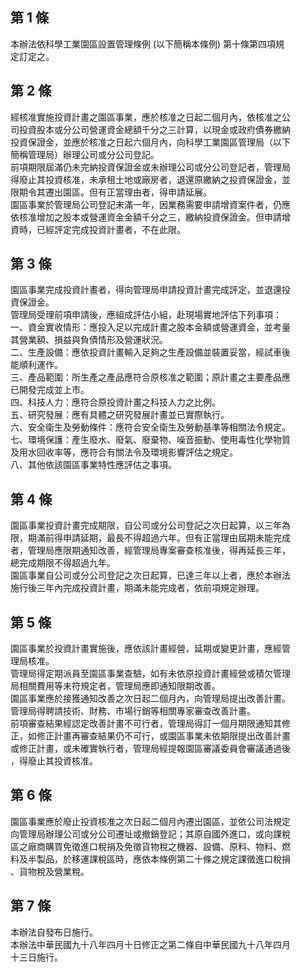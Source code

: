 第 1 條
-------
本辦法依科學工業園區設置管理條例 (以下簡稱本條例) 第十條第四項規  
定訂定之。

第 2 條
-------
經核准實施投資計畫之園區事業，應於核准之日起二個月內，依核准之公  
司投資股本或分公司營運資金總額千分之三計算，以現金或政府債券繳納  
投資保證金，並應於核准之日起六個月內，向科學工業園區管理局（以下  
簡稱管理局）辦理公司或分公司登記。  
前項期限屆滿仍未完納投資保證金或未辦理公司或分公司登記者，管理局  
得廢止其投資核准，未承租土地或廠房者，退還原繳納之投資保證金，並  
限期令其遷出園區。但有正當理由者，得申請延展。  
園區事業於管理局公司登記未滿一年，因業務需要申請增資案件者，仍應  
依核准增加之股本或營運資金金額千分之三，繳納投資保證金。但申請增  
資時，已經評定完成投資計畫者，不在此限。

第 3 條
-------
園區事業完成投資計畫者，得向管理局申請投資計畫完成評定，並退還投  
資保證金。  
管理局受理前項申請後，應組成評估小組，赴現場實地評估下列事項：  
一、資金實收情形：應投入足以完成計畫之股本金額或營運資金，並考量  
    其營業額、損益與負債情形及營運狀況。  
二、生產設備：應依投資計畫輸入足夠之生產設備並裝置妥當，經試車後  
    能順利運作。  
三、產品範圍：所生產之產品應符合原核准之範圍；原計畫之主要產品應  
    已開發完成並上市。  
四、科技人力：應符合原投資計畫之科技人力之比例。  
五、研究發展：應有具體之研究發展計畫並已實際執行。  
六、安全衛生及勞動條件：應符合安全衛生及勞動基準等相關法令規定。  
七、環境保護：產生廢水、廢氣、廢棄物、噪音振動、使用毒性化學物質  
    及用水回收率等，應符合有關法令及環境影響評估之規定。  
八、其他依該園區事業特性應評估之事項。

第 4 條
-------
園區事業投資計畫完成期限，自公司或分公司登記之次日起算，以三年為  
限，期滿前得申請延期，最長不得超過六年。但有正當理由屆期未能完成  
者，管理局應限期通知改善，經管理局專案審查核准後，得再延長三年，  
總完成期限不得超過九年。  
園區事業自公司或分公司登記之次日起算，已達三年以上者，應於本辦法  
施行後三年內完成投資計畫，期滿未能完成者，依前項規定辦理。

第 5 條
-------
園區事業於投資計畫實施後，應依該計畫經營，延期或變更計畫，應經管  
理局核准。  
管理局得定期派員至園區事業查驗，如有未依原投資計畫經營或積欠管理  
局相關費用等未符規定者，管理局應即通知限期改善。  
園區事業應於接獲通知改善之次日起二個月內，向管理局提出改善計畫。  
管理局得聘請技術、財務、市場行銷等相關專家審查改善計畫。  
前項審查結果經認定改善計畫不可行者，管理局得訂一個月期限通知其修  
正，如修正計畫再審查結果仍不可行，或園區事業未依期限提出改善計畫  
或修正計畫，或未確實執行者，管理局經提報園區審議委員會審議通過後  
，得廢止其投資核准。

第 6 條
-------
園區事業應於廢止投資核准之次日起二個月內遷出園區，並依公司法規定  
向管理局辦理公司或分公司遷址或撤銷登記；其原自國外進口，或向課稅  
區之廠商購買免徵進口稅捐及免徵貨物稅之機器、設備、原料、物料、燃  
料及半製品，於移運課稅區時，應依本條例第二十條之規定課徵進口稅捐  
、貨物稅及營業稅。

第 7 條
-------
本辦法自發布日施行。  
本辦法中華民國九十八年四月十日修正之第二條自中華民國九十八年四月  
十三日施行。

